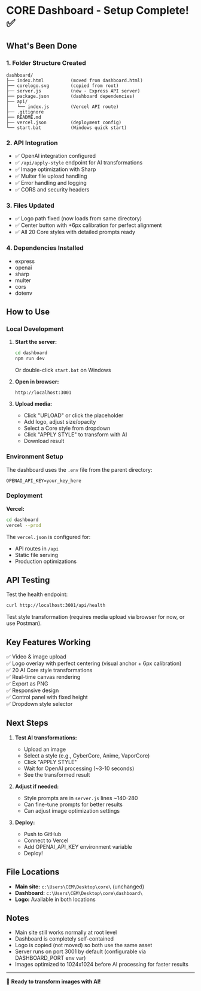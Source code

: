 # CORE Dashboard - Setup Complete! ✅

## What's Been Done

### 1. Folder Structure Created
```
dashboard/
├── index.html          (moved from dashboard.html)
├── corelogo.svg        (copied from root)
├── server.js           (new - Express API server)
├── package.json        (dashboard dependencies)
├── api/
│   └── index.js        (Vercel API route)
├── .gitignore
├── README.md
├── vercel.json         (deployment config)
└── start.bat           (Windows quick start)
```

### 2. API Integration
- ✅ OpenAI integration configured
- ✅ `/api/apply-style` endpoint for AI transformations
- ✅ Image optimization with Sharp
- ✅ Multer file upload handling
- ✅ Error handling and logging
- ✅ CORS and security headers

### 3. Files Updated
- ✅ Logo path fixed (now loads from same directory)
- ✅ Center button with +6px calibration for perfect alignment
- ✅ All 20 Core styles with detailed prompts ready

### 4. Dependencies Installed
- express
- openai
- sharp
- multer
- cors
- dotenv

## How to Use

### Local Development

1. **Start the server:**
   ```bash
   cd dashboard
   npm run dev
   ```
   Or double-click `start.bat` on Windows

2. **Open in browser:**
   ```
   http://localhost:3001
   ```

3. **Upload media:**
   - Click "UPLOAD" or click the placeholder
   - Add logo, adjust size/opacity
   - Select a Core style from dropdown
   - Click "APPLY STYLE" to transform with AI
   - Download result

### Environment Setup

The dashboard uses the `.env` file from the parent directory:
```
OPENAI_API_KEY=your_key_here
```

### Deployment

**Vercel:**
```bash
cd dashboard
vercel --prod
```

The `vercel.json` is configured for:
- API routes in `/api`
- Static file serving
- Production optimizations

## API Testing

Test the health endpoint:
```bash
curl http://localhost:3001/api/health
```

Test style transformation (requires media upload via browser for now, or use Postman).

## Key Features Working

✅ Video & image upload  
✅ Logo overlay with perfect centering (visual anchor + 6px calibration)  
✅ 20 AI Core style transformations  
✅ Real-time canvas rendering  
✅ Export as PNG  
✅ Responsive design  
✅ Control panel with fixed height  
✅ Dropdown style selector  

## Next Steps

1. **Test AI transformations:**
   - Upload an image
   - Select a style (e.g., CyberCore, Anime, VaporCore)
   - Click "APPLY STYLE"
   - Wait for OpenAI processing (~3-10 seconds)
   - See the transformed result

2. **Adjust if needed:**
   - Style prompts are in `server.js` lines ~140-280
   - Can fine-tune prompts for better results
   - Can adjust image optimization settings

3. **Deploy:**
   - Push to GitHub
   - Connect to Vercel
   - Add OPENAI_API_KEY environment variable
   - Deploy!

## File Locations

- **Main site:** `c:\Users\CEM\Desktop\core\` (unchanged)
- **Dashboard:** `c:\Users\CEM\Desktop\core\dashboard\`
- **Logo:** Available in both locations

## Notes

- Main site still works normally at root level
- Dashboard is completely self-contained
- Logo is copied (not moved) so both use the same asset
- Server runs on port 3001 by default (configurable via DASHBOARD_PORT env var)
- Images optimized to 1024x1024 before AI processing for faster results

---

🚀 **Ready to transform images with AI!**
